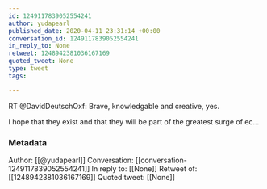 ```yaml
---
id: 1249117839052554241
author: yudapearl
published_date: 2020-04-11 23:31:14 +00:00
conversation_id: 1249117839052554241
in_reply_to: None
retweet: 1248942381036167169
quoted_tweet: None
type: tweet
tags:

---
```


RT @DavidDeutschOxf: Brave,  knowledgable and creative, yes.

I hope that they exist and that they will be part of the greatest surge of ec…

### Metadata

Author: [[@yudapearl]]
Conversation: [[conversation-1249117839052554241]]
In reply to: [[None]]
Retweet of: [[1248942381036167169]]
Quoted tweet: [[None]]
